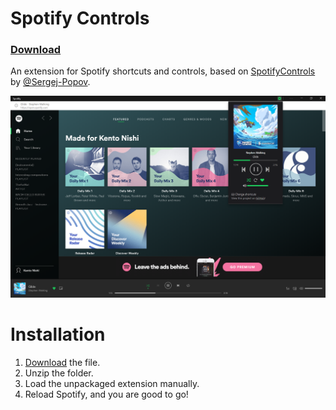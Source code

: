 # Spotify Controls
### [Download](https://github.com/KentoNishi/Spotify-Controls/archive)
An extension for Spotify shortcuts and controls, based on [SpotifyControls](https://github.com/Sergej-Popov/SpotifyControls) by [@Sergej-Popov](https://github.com/Sergej-Popov).

![Screeenshot](images/screenshot.png)

# Installation
1. [Download](https://github.com/KentoNishi/Spotify-Controls/archive) the file.
2. Unzip the folder.
3. Load the unpackaged extension manually. 
4. Reload Spotify, and you are good to go!